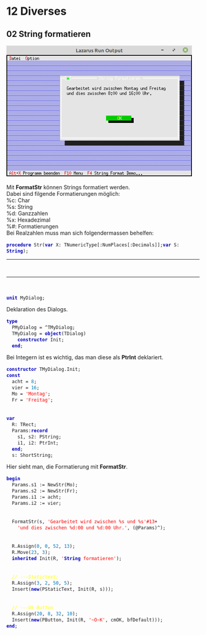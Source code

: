 <html>
    <b><h1>12 Diverses</h1></b>
    <b><h2>02 String formatieren</h2></b>
<img src="image.png" alt="Selfhtml"><br><br>
Mit <b>FormatStr</b> können Strings formatiert werden.<br>
Dabei sind filgende Formatierungen möglich:<br>
%c: Char<br>
%s: String<br>
%d: Ganzzahlen<br>
%x: Hexadezimal<br>
%#: Formatierungen<br>
Bei Realzahlen muss man sich folgendermassen behelfen:<br>
<pre><code><b><font color="0000BB">procedure</font></b> Str(<b><font color="0000BB">var</font></b> X: TNumericType[:NumPlaces[:Decimals]];<b><font color="0000BB">var</font></b> S: <b><font color="0000BB">String</font></b>);</code></pre>
<hr><br>
<hr><br>
<pre><code><b><font color="0000BB">unit</font></b> MyDialog;
</code></pre>
Deklaration des Dialogs.<br>
<pre><code><b><font color="0000BB">type</font></b>
  PMyDialog = ^TMyDialog;
  TMyDialog = <b><font color="0000BB">object</font></b>(TDialog)
    <b><font color="0000BB">constructor</font></b> Init;
  <b><font color="0000BB">end</font></b>;
</code></pre>
Bei Integern ist es wichtig, das man diese als <b>PtrInt</b> deklariert.<br>
<pre><code><b><font color="0000BB">constructor</font></b> TMyDialog.Init;
<b><font color="0000BB">const</font></b>
  acht = <font color="#0077BB">8</font>;
  vier = <font color="#0077BB">16</font>;
  Mo = <font color="#FF0000">'Montag'</font>;
  Fr = <font color="#FF0000">'Freitag'</font>;
<br>
<b><font color="0000BB">var</font></b>
  R: TRect;
  Params:<b><font color="0000BB">record</font></b>
    s1, s2: PString;
    i1, i2: PtrInt;
  <b><font color="0000BB">end</font></b>;
  s: ShortString;
</code></pre>
Hier sieht man, die Formatierung mit <b>FormatStr</b>.<br>
<pre><code><b><font color="0000BB">begin</font></b>
  Params.s1 := NewStr(Mo);
  Params.s2 := NewStr(Fr);
  Params.i1 := acht;
  Params.i2 := vier;
<br>
  FormatStr(s, <font color="#FF0000">'Gearbeitet wird zwischen %s und %s'</font><font color="#FF0000">#13</font>+
    <font color="#FF0000">'und dies zwischen %d:00 und %d:00 Uhr.'</font>, (@Params)^);
<br>
  R.Assign(<font color="#0077BB">0</font>, <font color="#0077BB">0</font>, <font color="#0077BB">52</font>, <font color="#0077BB">13</font>);
  R.Move(<font color="#0077BB">23</font>, <font color="#0077BB">3</font>);
  <b><font color="0000BB">inherited</font></b> Init(R, <font color="#FF0000">'<b><font color="0000BB">String</font></b> formatieren'</font>);
<br>
  <i><font color="#FFFF00">// ---Statictext;</font></i>
  R.Assign(<font color="#0077BB">3</font>, <font color="#0077BB">2</font>, <font color="#0077BB">50</font>, <font color="#0077BB">5</font>);
  Insert(<b><font color="0000BB">new</font></b>(PStaticText, Init(R, s)));
<br>
  <i><font color="#FFFF00">// ---Ok-Button</font></i>
  R.Assign(<font color="#0077BB">20</font>, <font color="#0077BB">8</font>, <font color="#0077BB">32</font>, <font color="#0077BB">10</font>);
  Insert(<b><font color="0000BB">new</font></b>(PButton, Init(R, <font color="#FF0000">'~O~K'</font>, cmOK, bfDefault)));
<b><font color="0000BB">end</font></b>;
</code></pre>
<br>
</html>
